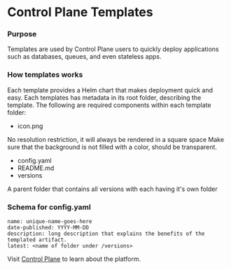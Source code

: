 # Control Plane Templates

### Purpose

Templates are used by Control Plane users to quickly deploy applications such as databases, queues, and even stateless apps.

### How templates works

Each template provides a Helm chart that makes deployment quick and easy. Each templates has metadata in its root folder, describing the template. The following are required components within each template folder:

- icon.png

No resolution restriction, it will always be rendered in a square space
Make sure that the background is not filled with a color, should be transparent.

- config.yaml
- README.md
- versions

A parent folder that contains all versions with each having it's own folder

### Schema for config.yaml

    name: unique-name-goes-here
    date-published: YYYY-MM-DD
    description: long description that explains the benefits of the templated artifact.
    latest: <name of folder under /versions>

Visit [Control Plane](https://controlplane.com) to learn about the platform.
